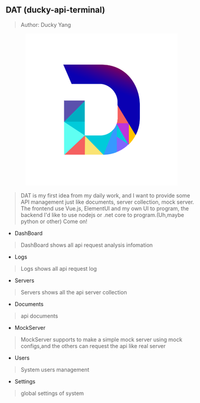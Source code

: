 <!--
 * @Author: your name
 * @Date: 2020-05-25 11:43:33
 * @LastEditTime: 2020-06-05 16:36:15
 * @LastEditors: Ducky Yang
 * @Description: In User Settings Edit
 * @FilePath: \ducky-api-terminal\README.md
--> 
## DAT (ducky-api-terminal)
> Author: Ducky Yang

<p align="center"><img src="https://github.com/DuckyYang/ducky-api-terminal/blob/dev/src/assets/logo.png" /></p>

> DAT is my first idea from my daily work, and I want to provide some API management just like documents, server collection, mock server.
> The frontend use Vue.js, ElementUI and my own UI to program, the backend I'd like to use nodejs or .net core to program.(Uh,maybe python or other)
> Come on!

- DashBoard
> DashBoard shows all api request analysis infomation

- Logs
> Logs shows all api request log

- Servers 
> Servers shows all the api server collection

- Documents
> api documents

- MockServer 
> MockServer supports to make a simple mock server using mock configs,and the others can request the api like real server

- Users
> System users management

- Settings
> global settings of system
